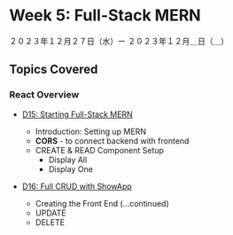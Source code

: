 # Week 5: Full-Stack MERN

２０２３年１２月２７日（水）ー ２０２３年１２月＿日（＿）

## Topics Covered

### React Overview

- [D15: Starting Full-Stack MERN](Lecture-Code/D15-Starting_FullStack_MERN/)
    - Introduction: Setting up MERN
    - **CORS** - to connect backend with frontend
    - CREATE & READ Component Setup
        - Display All
        - Display One

- [D16: Full CRUD with ShowApp](Lecture-Code/D16-Full_CRUD_ShowApp/)
    - Creating the Front End (...continued)
    - UPDATE
    - DELETE
<!--

- [D17: CRUD in React, Part II](Lecture-Code/D17-CRUD_in_React_II/)
    - Update and Delete

- [D18: CRUD in React, Part III](Lecture-Code/D18-CRUD_in_React_III/)
    - Reusing Components
    - Presentational vs Container
-->